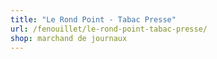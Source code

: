 ```yaml
---
title: "Le Rond Point - Tabac Presse"
url: /fenouillet/le-rond-point-tabac-presse/
shop: marchand de journaux
---
```


